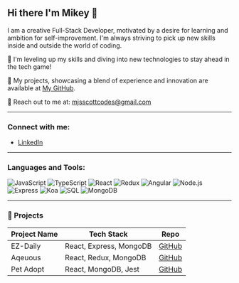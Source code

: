 ## Hi there I'm Mikey 👋

I am a creative Full-Stack Developer, motivated by a desire for learning and ambition for self-improvement. I'm always striving to pick up new skills inside and outside the world of coding.

🌟 I'm leveling up my skills and diving into new technologies to stay ahead in the tech game!

💼 My projects, showcasing a blend of experience and innovation are available at [My GitHub]([https://github.com/[your_username]](https://github.com/mjsscott)).

📩 Reach out to me at: mjsscottcodes@gmail.com

---

### Connect with me:
- [LinkedIn](https://linkedin.com/in/yourLinkedInProfile)

---

### Languages and Tools:

![JavaScript](https://img.shields.io/badge/-JavaScript-F7DF1E?logo=javascript&logoColor=black&style=flat)
![TypeScript](https://img.shields.io/badge/-TypeScript-3178C6?logo=typescript&logoColor=white&style=flat)
![React](https://img.shields.io/badge/-React-61DAFB?logo=react&logoColor=white&style=flat)
![Redux](https://img.shields.io/badge/-Redux-764ABC?logo=redux&logoColor=white&style=flat)
![Angular](https://img.shields.io/badge/-Angular-DD0031?logo=angular&logoColor=white&style=flat)
![Node.js](https://img.shields.io/badge/-Node.js-339933?logo=node.js&logoColor=white&style=flat)
![Express](https://img.shields.io/badge/-Express-000000?logo=express&logoColor=white&style=flat)
![Koa](https://img.shields.io/badge/-Koa-33333D?logo=koa&logoColor=white&style=flat)
![SQL](https://img.shields.io/badge/-SQL-4479A1?logo=postgresql&logoColor=white&style=flat)
![MongoDB](https://img.shields.io/badge/-MongoDB-47A248?logo=mongodb&logoColor=white&style=flat)

---

### 🚀 Projects

| Project Name | Tech Stack           | Repo                          |
|--------------|----------------------|-------------------------------|
| EZ-Daily     | React, Express, MongoDB | [GitHub](https://github.com/mjsscott/EZ-Daily) | 
| Aqeuous      | React, Redux, MongoDB | [GitHub](https://github.com/stefan-butler/aqueous) |
| Pet Adopt    | React, MongoDB, Jest | [GitHub](https://github.com/mjsscott/soloProject) |

